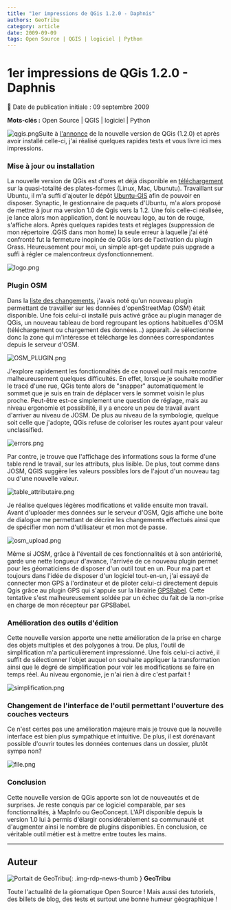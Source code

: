 ```yaml
---
title: "1er impressions de QGis 1.2.0 - Daphnis"
authors: GeoTribu
category: article
date: 2009-09-09
tags: Open Source | QGIS | logiciel | Python
---
```


# 1er impressions de QGis 1.2.0 - Daphnis

:calendar: Date de publication initiale : 09 septembre 2009

**Mots-clés :** Open Source | QGIS | logiciel | Python

![qgis.png](https://cdn.geotribu.fr/img/logos-icones/logiciels_librairies/qgis.png)Suite à [l'annonce](http://geotribu.net/node/154) de la nouvelle version de QGis (1.2.0) et après avoir installé celle-ci, j'ai réalisé quelques rapides tests et vous livre ici mes impressions.

### Mise à jour ou installation

La nouvelle version de QGis est d'ores et déjà disponible en [téléchargement](http://qgis.org/en/download/current-software.html) sur la quasi-totalité des plates-formes (Linux, Mac, Ubunutu). Travaillant sur Ubuntu, il m'a suffi d'ajouter le dépôt [Ubuntu-GIS](https://launchpad.net/~ubuntugis/+archive/ubuntugis-unstable) afin de pouvoir en disposer. Synaptic, le gestionnaire de paquets d'Ubuntu, m'a alors proposé de mettre à jour ma version 1.0 de Qgis vers la 1.2. Une fois celle-ci réalisée, je lance alors mon application, dont le nouveau logo, au ton de rouge, s'affiche alors. Après quelques rapides tests et réglages (suppression de mon répertoire .QGIS dans mon home) la seule erreur à laquelle j'ai été confronté fut la fermeture inopinée de QGis lors de l'activation du plugin Grass. Heureusement pour moi, un simple apt-get update puis upgrade a suffi à régler ce malencontreux dysfonctionnement.

![logo.png](/sites/default/files/Tuto/img/qgis/logo.png)

### Plugin OSM

Dans la [liste des changements](http://blog.qgis.org/node/137), j'avais noté qu'un nouveau plugin permettant de travailler sur les données d'openStreetMap (OSM) était disponible. Une fois celui-ci installé puis activé grâce au plugin manager de QGis, un nouveau tableau de bord regroupant les options habituelles d'OSM (téléchargement ou chargement des données...) apparaît. Je sélectionne donc la zone qui m'intéresse et télécharge les données correspondantes depuis le serveur d'OSM.

![OSM_PLUGIN.png](/sites/default/files/Tuto/img/qgis/OSM_PLUGIN.png)

J'explore rapidement les fonctionnalités de ce nouvel outil mais rencontre malheureusement quelques difficultés. En effet, lorsque je souhaite modifier le tracé d'une rue, QGis tente alors de "snapper" automatiquement le sommet que je suis en train de déplacer vers le sommet voisin le plus proche. Peut-être est-ce simplement une question de réglage, mais au niveau ergonomie et possibilité, il y a encore un peu de travail avant d'arriver au niveau de JOSM. De plus au niveau de la symbologie, quelque soit celle que j'adopte, QGis refuse de coloriser les routes ayant pour valeur unclassified.

![errors.png](/sites/default/files/Tuto/img/qgis/errors.png)

Par contre, je trouve que l'affichage des informations sous la forme d'une table rend le travail, sur les attributs, plus lisible. De plus, tout comme dans JOSM, QGIS suggère les valeurs possibles lors de l'ajout d'un nouveau tag ou d'une nouvelle valeur.

![table_attributaire.png](/sites/default/files/Tuto/img/qgis/table_attributaire.png)

Je réalise quelques légères modifications et valide ensuite mon travail. Avant d'uploader mes données sur le serveur d'OSM, Qgis affiche une boite de dialogue me permettant de décrire les changements effectués ainsi que de spécifier mon nom d'utilisateur et mon mot de passe.

![osm_upload.png](/sites/default/files/Tuto/img/qgis/osm_upload.png)

Même si JOSM, grâce à l'éventail de ces fonctionnalités et à son antériorité, garde une nette longueur d'avance, l'arrivée de ce nouveau plugin permet pour les géomaticiens de disposer d'un outil tout en un. Pour ma part et toujours dans l'idée de disposer d'un logiciel tout-en-un, j'ai essayé de connecter mon GPS à l'ordinateur et de piloter celui-ci directement depuis Qgis grâce au plugin GPS qui s'appuie sur la librairie [GPSBabel](http://www.gpsbabel.org/). Cette tentative s'est malheureusement soldée par un échec du fait de la non-prise en charge de mon récepteur par GPSBabel.

### Amélioration des outils d'édition

Cette nouvelle version apporte une nette amélioration de la prise en charge des objets multiples et des polygones à trou. De plus, l'outil de simplification m'a particulièrement impressionné. Une fois celui-ci activé, il suffit de sélectionner l'objet auquel on souhaite appliquer la transformation ainsi que le degré de simplification pour voir les modifications se faire en temps réel. Au niveau ergonomie, je n'ai rien à dire c'est parfait !

![simplification.png](/sites/default/files/Tuto/img/qgis/simplification.png)

### Changement de l'interface de l'outil permettant l'ouverture des couches vecteurs

Ce n'est certes pas une amélioration majeure mais je trouve que la nouvelle interface est bien plus sympathique et intuitive. De plus, il est dorénavant possible d'ouvrir toutes les données contenues dans un dossier, plutôt sympa non?

![file.png](/sites/default/files/Tuto/img/qgis/file.png)

### Conclusion

Cette nouvelle version de QGis apporte son lot de nouveautés et de surprises. Je reste conquis par ce logiciel comparable, par ses fonctionnalités, à MapInfo ou GeoConcept. L'API disponible depuis la version 1.0 lui à permis d'élargir considérablement sa communauté et d'augmenter ainsi le nombre de plugins disponibles. En conclusion, ce véritable outil métier est à mettre entre toutes les mains.

----

## Auteur

![Portait de GeoTribu](https://cdn.geotribu.fr/img/internal/charte/geotribu_logo_64x64.png){: .img-rdp-news-thumb }
**GeoTribu**

Toute l'actualité de la géomatique Open Source ! Mais aussi des tutoriels, des billets de blog, des tests et surtout une bonne humeur géographique !
